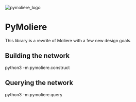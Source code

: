 ![pymoliere_logo][pymoliere_logo]


# PyMoliere

This library is a rewrite of Moliere with a few new design goals.


## Building the network

python3 -m pymoliere.construct


## Querying the network

python3 -m pymoliere.query


[pymoliere_logo]:https://github.com/JSybrandt/PyMoliere/raw/master/pymoliere_logo.png
